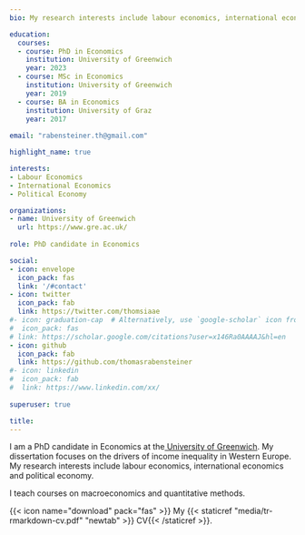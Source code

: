 ```yaml
---
bio: My research interests include labour economics, international economics and political economy.

education:
  courses:
  - course: PhD in Economics
    institution: University of Greenwich
    year: 2023
  - course: MSc in Economics
    institution: University of Greenwich
    year: 2019
  - course: BA in Economics
    institution: University of Graz
    year: 2017
    
email: "rabensteiner.th@gmail.com"

highlight_name: true

interests:
- Labour Economics
- International Economics
- Political Economy

organizations:
- name: University of Greenwich
  url: https://www.gre.ac.uk/
  
role: PhD candidate in Economics

social:
- icon: envelope
  icon_pack: fas
  link: '/#contact'
- icon: twitter
  icon_pack: fab
  link: https://twitter.com/thomsiaae
#- icon: graduation-cap  # Alternatively, use `google-scholar` icon from `ai` icon pack
#  icon_pack: fas
# link: https://scholar.google.com/citations?user=x146Ra0AAAAJ&hl=en
- icon: github
  icon_pack: fab
  link: https://github.com/thomasrabensteiner
#- icon: linkedin
#  icon_pack: fab
#  link: https://www.linkedin.com/xx/
  
superuser: true

title: 
---
```


I am a PhD candidate in Economics at the[ University of Greenwich](www.gre.ac.uk). My dissertation focuses on the drivers of income inequality in Western Europe.
My research interests include labour economics, international economics and political economy.

I teach courses on macroeconomics and quantitative methods.


{{< icon name="download" pack="fas" >}} My {{< staticref "media/tr-rmarkdown-cv.pdf" "newtab" >}} CV{{< /staticref >}}.
